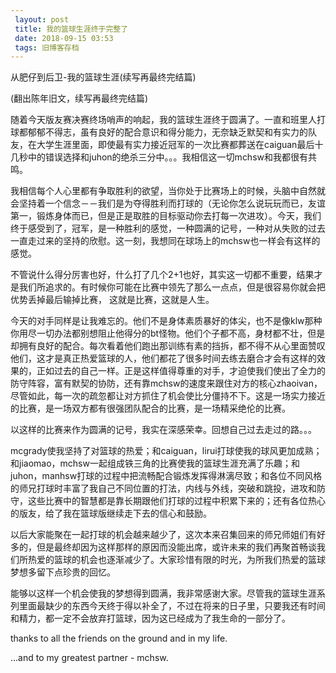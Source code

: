 ```yaml
---
 layout: post
 title: 我的篮球生涯终于完整了
 date: 2018-09-15 03:53
 tags: 旧博客存档
---
```

从肥仔到后卫-我的篮球生涯(续写再最终完结篇)

(翻出陈年旧文，续写再最终完结篇)

随着今天版友赛决赛终场哨声的响起，我的篮球生涯终于圆满了。一直和班里人打球都郁郁不得志，虽有良好的配合意识和得分能力，无奈缺乏默契和有实力的队友，在大学生涯里面，即使最有实力接近冠军的一次比赛都葬送在caiguan最后十几秒中的错误选择和juhon的绝杀三分中。。。我相信这一切mchsw和我都很有共鸣。

我相信每个人心里都有争取胜利的欲望，当你处于比赛场上的时候，头脑中自然就会坚持着一个信念－－我们是为夺得胜利而打球的（无论你怎么说玩玩而已，友谊第一，锻炼身体而已，但是正是取胜的目标驱动你去打每一次进攻）。今天，我们终于感受到了，冠军，是一种胜利的感觉，一种圆满的记号，一种对从失败的过去一直走过来的坚持的欣慰。这一刻，我想同在球场上的mchsw也一样会有这样的感觉。

不管说什么得分厉害也好，什么打了几个2+1也好，其实这一切都不重要，结果才是我们所追求的。有时候你可能在比赛中领先了那么一点点，但是很容易你就会把优势丢掉最后输掉比赛，
这就是比赛，这就是人生。

今天的对手同样是让我难忘的。他们不是身体素质暴好的体尖，也不是像klw那种你用尽一切办法都别想阻止他得分的bt怪物。他们个子都不高，身材都不壮，但是却拥有良好的配合。每次看着他们跑出那训练有素的挡拆，都不得不从心里面赞叹他们，这才是真正热爱篮球的人，他们都花了很多时间去练去磨合才会有这样的效果的，正如过去的自己一样。正是这样值得尊重的对手，才迫使我们使出了全力的防守阵容，富有默契的协防，还有靠mchsw的速度来跟住对方的核心zhaoivan，尽管如此，每一次的疏忽都让对方抓住了机会使比分僵持不下。这是一场实力接近的比赛，是一场双方都有很强团队配合的比赛，是一场精采绝伦的比赛。

以这样的比赛来作为圆满的记号，我实在深感荣幸。回想自己过去走过的路。。。

mcgrady使我坚持了对篮球的热爱；和caiguan，lirui打球使我的球风更加成熟；和jiaomao，mchsw一起组成铁三角的比赛使我的篮球生涯充满了乐趣；和juhon，manhsw打球的过程中把流畅配合锻炼发挥得淋漓尽致；和各位不同风格的师兄打球时丰富了我自己不同位置的打法，内线与外线，突破和跳投，进攻和防守，这些比赛中的智慧都是靠长期跟他们打球的过程中积累下来的；还有各位热心的版友，给了我在篮球版继续走下去的信心和鼓励。

以后大家能聚在一起打球的机会越来越少了，这次本来召集回来的师兄师姐们有好多的，但是最终却因为这样那样的原因而没能出席，或许未来的我们再聚首畅谈我们所热爱的篮球的机会也逐渐减少了。大家珍惜有限的时光，为所我们热爱的篮球梦想多留下点珍贵的回忆。

能够以这样一个机会使我的梦想得到圆满，我非常感谢大家。尽管我的篮球生涯系列里面最缺少的东西今天终于得以补全了，不过在将来的日子里，只要我还有时间和精力，都一定不会放弃打篮球，因为这已经成为了我生命的一部分了。

thanks to all the friends on the ground and in my life.

...and to my greatest partner - mchsw.

